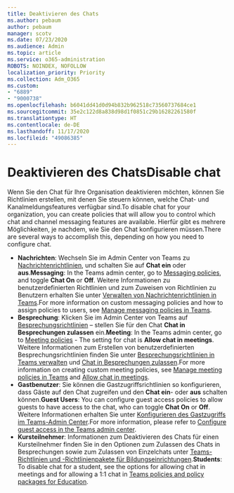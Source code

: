 ```yaml
---
title: Deaktivieren des Chats
ms.author: pebaum
author: pebaum
manager: scotv
ms.date: 07/23/2020
ms.audience: Admin
ms.topic: article
ms.service: o365-administration
ROBOTS: NOINDEX, NOFOLLOW
localization_priority: Priority
ms.collection: Adm_O365
ms.custom:
- "6889"
- "9000738"
ms.openlocfilehash: b6041dd41d0d94b832b962518c73560737684ce1
ms.sourcegitcommit: 35e2c122d8a838d98d1f0851c29b16282261580f
ms.translationtype: HT
ms.contentlocale: de-DE
ms.lasthandoff: 11/17/2020
ms.locfileid: "49086385"
---
```

# <a name="disable-chat"></a><span data-ttu-id="f2af6-102">Deaktivieren des Chats</span><span class="sxs-lookup"><span data-stu-id="f2af6-102">Disable chat</span></span>

<span data-ttu-id="f2af6-103">Wenn Sie den Chat für Ihre Organisation deaktivieren möchten, können Sie Richtlinien erstellen, mit denen Sie steuern können, welche Chat- und Kanalmeldungsfeatures verfügbar sind.</span><span class="sxs-lookup"><span data-stu-id="f2af6-103">To disable chat for your organization, you can create policies that will allow you to control which chat and channel messaging features are available.</span></span> <span data-ttu-id="f2af6-104">Hierfür gibt es mehrere Möglichkeiten, je nachdem, wie Sie den Chat konfigurieren müssen.</span><span class="sxs-lookup"><span data-stu-id="f2af6-104">There are several ways to accomplish this, depending on how you need to configure chat.</span></span>

- <span data-ttu-id="f2af6-105">**Nachrichten**: Wechseln Sie im Admin Center von Teams zu [Nachrichtenrichtlinien](https://admin.teams.microsoft.com/), und schalten Sie auf **Chat ein** oder **aus**.</span><span class="sxs-lookup"><span data-stu-id="f2af6-105">**Messaging**: In the Teams admin center,  go to [Messaging policies](https://admin.teams.microsoft.com/), and toggle **Chat On** or **Off**.</span></span> <span data-ttu-id="f2af6-106">Weitere Informationen zu benutzerdefinierten Richtlinien und zum Zuweisen von Richtlinien zu Benutzern erhalten Sie unter [Verwalten von Nachrichtenrichtlinien in Teams](https://docs.microsoft.com/microsoftteams/messaging-policies-in-teams).</span><span class="sxs-lookup"><span data-stu-id="f2af6-106">For more information on custom messaging policies and how to assign policies to users, see [Manage messaging policies in Teams](https://docs.microsoft.com/microsoftteams/messaging-policies-in-teams).</span></span>
- <span data-ttu-id="f2af6-107">**Besprechung**: Klicken Sie im Admin Center von Teams auf [Besprechungsrichtlinien](https://admin.teams.microsoft.com/) – stellen Sie für den Chat **Chat in Besprechungen zulassen** ein.</span><span class="sxs-lookup"><span data-stu-id="f2af6-107">**Meeting**: In the Teams admin center, go to [Meeting policies](https://admin.teams.microsoft.com/) - The setting for chat is **Allow chat in meetings**.</span></span> <span data-ttu-id="f2af6-108">Weitere Informationen zum Erstellen von benutzerdefinierten Besprechungsrichtlinien finden Sie unter [Besprechungsrichtlinien in Teams verwalten](https://docs.microsoft.com/microsoftteams/meeting-policies-in-teams) und [Chat in Besprechungen zulassen](https://docs.microsoft.com/microsoftteams/meeting-policies-in-teams#allow-chat-in-meetings).</span><span class="sxs-lookup"><span data-stu-id="f2af6-108">For more information on creating custom meeting policies, see [Manage meeting policies in Teams](https://docs.microsoft.com/microsoftteams/meeting-policies-in-teams) and [Allow chat in meetings](https://docs.microsoft.com/microsoftteams/meeting-policies-in-teams#allow-chat-in-meetings).</span></span>
- <span data-ttu-id="f2af6-109">**Gastbenutzer**: Sie können die Gastzugriffsrichtlinien so konfigurieren, dass Gäste auf den Chat zugreifen und den **Chat ein**- oder **aus** schalten können.</span><span class="sxs-lookup"><span data-stu-id="f2af6-109">**Guest Users**: You can configure guest access policies to allow guests to have access to the chat, who can toggle **Chat On** or **Off**.</span></span> <span data-ttu-id="f2af6-110">Weitere Informationen erhalten Sie unter [Konfigurieren des Gastzugriffs im Teams-Admin Center](https://docs.microsoft.com/microsoftteams/set-up-guests#configure-guest-access-in-the-teams-admin-center).</span><span class="sxs-lookup"><span data-stu-id="f2af6-110">For more information, please refer to [Configure guest access in the Teams admin center](https://docs.microsoft.com/microsoftteams/set-up-guests#configure-guest-access-in-the-teams-admin-center).</span></span>
- <span data-ttu-id="f2af6-111">**Kursteilnehmer**: Informationen zum Deaktivieren des Chats für einen Kursteilnehmer finden Sie in den Optionen zum Zulassen des Chats in Besprechungen sowie zum Zulassen von Einzelchats unter [Teams-Richtlinien und -Richtlinienpakete für Bildungseinrichtungen](https://docs.microsoft.com/microsoftteams/policy-packages-edu).</span><span class="sxs-lookup"><span data-stu-id="f2af6-111">**Students**: To disable chat for a student, see the options for allowing chat in meetings and for allowing a 1:1 chat in [Teams policies and policy packages for Education](https://docs.microsoft.com/microsoftteams/policy-packages-edu).</span></span>





